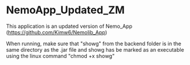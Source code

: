 # NemoApp_Updated_ZM

This application is an updated version of Nemo_App (https://github.com/Kimw6/Nemolib_App)

When running, make sure that "showg" from the backend folder is in the same directory as the .jar file
and showg has be marked as an executable using the linux command "chmod +x showg"
